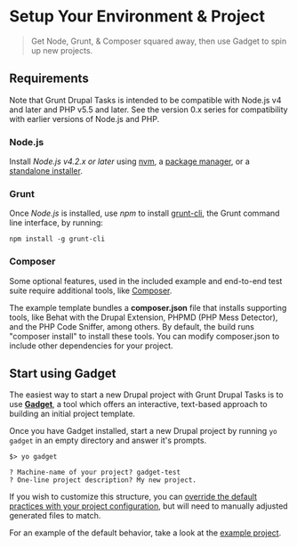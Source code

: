 # Setup Your Environment & Project

> Get Node, Grunt, & Composer squared away, then use Gadget to spin up new projects.

## Requirements

Note that Grunt Drupal Tasks is intended to be compatible with Node.js v4 and
later and PHP v5.5 and later. See the version 0.x series for compatibility with
earlier versions of Node.js and PHP.

### Node.js

Install _Node.js v4.2.x or later_ using [nvm](https://github.com/creationix/nvm),
a [package manager](https://github.com/joyent/node/wiki/Installing-Node.js-via-package-manager),
or a [standalone installer](http://nodejs.org/download/).

### Grunt

Once _Node.js_ is installed, use _npm_ to install
[grunt-cli](https://github.com/gruntjs/grunt-cli), the Grunt command line interface,
by running:

```
npm install -g grunt-cli
```

### Composer

Some optional features, used in the included example and end-to-end test suite
require additional tools, like [Composer](https://getcomposer.org/download/).

The example template bundles a **composer.json** file that installs supporting
tools, like Behat with the Drupal Extension, PHPMD (PHP Mess Detector), and the
PHP Code Sniffer, among others. By default, the build runs "composer install" to
install these tools. You can modify composer.json to include other dependencies
for your project.

## Start using Gadget

The easiest way to start a new Drupal project with Grunt Drupal Tasks is to use
**[Gadget](https://github.com/phase2/generator-gadget)**, a tool which offers an
interactive, text-based approach to building an initial project template.

Once you have Gadget installed, start a new Drupal project by running
`yo gadget` in an empty directory and answer it's prompts.

```
$> yo gadget

? Machine-name of your project? gadget-test
? One-line project description? My new project.
```

If you wish to customize this structure, you can [override the default practices
with your project configuration](10_BUILD.md),
but will need to manually adjusted generated files to match.

For an example of the default behavior, take a look at the
[example project](https://github.com/phase2/grunt-drupal-tasks/tree/master/example).
